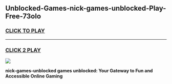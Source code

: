
## Unblocked-Games-nick-games-unblocked-Play-Free-73olo
<h3>
<a href="https://premium76.site?title=nick-games-unblocked&ref=10A">CLICK TO PLAY</a></h3>
<hr>

<h3>
<a href="https://premium76.site?title=nick-games-unblocked&ref=10A">CLICK 2 PLAY</a>
  
</h3>

<a href="https://premium76.site?title=nick-games-unblocked&ref=10A"><img src="https://clearcache.store/games.png"></a>


**nick-games-unblocked games unblocked: Your Gateway to Fun and Accessible Online Gaming**
